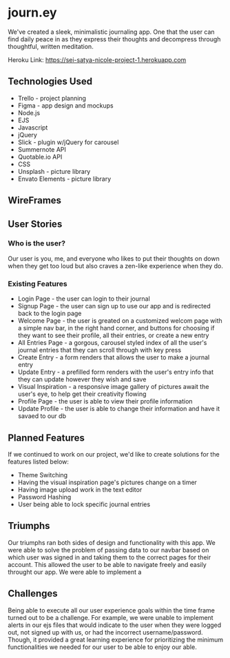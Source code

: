 # journ.ey
We've created a sleek, minimalistic journaling app. One that the user can find daily peace in as they express their thoughts and decompress through thoughtful, written meditation. 

Heroku Link: https://sei-satya-nicole-project-1.herokuapp.com

## Technologies Used
* Trello - project planning
* Figma - app design and mockups
* Node.js
* EJS
* Javascript
* jQuery
* Slick - plugin w/jQuery for carousel 
* Summernote API
* Quotable.io API
* CSS
* Unsplash - picture library
* Envato Elements - picture library

## WireFrames

## User Stories
### Who is the user?
Our user is you, me, and everyone who likes to put their thoughts on down when they get too loud but also craves a zen-like experience when they do. 

### Existing Features
* Login Page - the user can login to their journal 
* Signup Page - the user can sign up to use our app and is redirected back to the login page
* Welcome Page - the user is greated on a customized welcom page with a simple nav bar, in the right hand corner, and buttons for choosing if they want to see their profile, all their entries, or create a new entry
* All Entries Page - a gorgous, carousel styled index of all the user's journal entries that they can scroll through with key press
* Create Entry - a form renders that allows the user to make a journal entry 
* Update Entry - a prefilled form renders with the user's entry info that they can update however they wish and save
* Visual Inspiration - a responsive image gallery of pictures await the user's eye, to help get their creativity flowing
* Profile Page - the user is able to view their profile information
* Update Profile - the user is able to change their information and have it savaed to our db

## Planned Features
If we continued to work on our project, we'd like to create solutions for the features listed below:
* Theme Switching
* Having the visual inspiration page's pictures change on a timer
* Having image upload work in the text editor
* Password Hashing
* User being able to lock specific journal entries

## Triumphs
Our triumphs ran both sides of design and functionality with this app. We were able to solve the problem of passing data to our navbar based on which user was signed in and taking them to the correct pages for their account. This allowed the user to be able to navigate freely and easily throught our app. 
We were able to implement a

## Challenges
Being able to execute all our user experience goals within the time frame turned out to be a challenge. For example, we were unable to implement alerts in our ejs files that would indicate to the user when they were logged out, not signed up with us, or had the incorrect username/password. Though, it provided a great learning experience for prioritizing the minimum functionalities we needed for our user to be able to enjoy our able. 